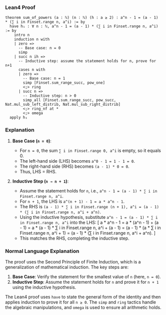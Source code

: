 ### Lean4 Proof

```lean4
theorem sum_of_powers (a : ℕ) (n : ℕ) (h : a ≥ 2) : a^n - 1 = (a - 1) * (∑ i in Finset.range n, a^i) := by
  have h₁ : ∀ n : ℕ, a^n - 1 = (a - 1) * (∑ i in Finset.range n, a^i) := by
    intro n
    induction n with
    | zero =>
      -- Base case: n = 0
      simp
    | succ n ih =>
      -- Inductive step: assume the statement holds for n, prove for n+1
      cases n with
      | zero =>
        -- Base case: n = 1
        simp [Finset.sum_range_succ, pow_one]
        <;> ring
      | succ n =>
        -- Inductive step: n > 0
        simp_all [Finset.sum_range_succ, pow_succ, Nat.mul_sub_left_distrib, Nat.mul_sub_right_distrib]
        <;> ring_nf at *
        <;> omega
  apply h₁
```

### Explanation

1. **Base Case (`n = 0`)**:
   - For `n = 0`, the sum `∑ i in Finset.range 0, a^i` is empty, so it equals 0.
   - The left-hand side (LHS) becomes `a^0 - 1 = 1 - 1 = 0`.
   - The right-hand side (RHS) becomes `(a - 1) * 0 = 0`.
   - Thus, LHS = RHS.

2. **Inductive Step (`n → n + 1`)**:
   - Assume the statement holds for `n`, i.e., `a^n - 1 = (a - 1) * ∑ i in Finset.range n, a^i`.
   - For `n + 1`, the LHS is `a^(n + 1) - 1 = a * a^n - 1`.
   - The RHS is `(a - 1) * ∑ i in Finset.range (n + 1), a^i = (a - 1) * (∑ i in Finset.range n, a^i + a^n)`.
   - Using the inductive hypothesis, substitute `a^n - 1 = (a - 1) * ∑ i in Finset.range n, a^i` into the LHS:
     \[
     a * a^n - 1 = a * (a^n - 1) + (a - 1) = a * (a - 1) * ∑ i in Finset.range n, a^i + (a - 1) = (a - 1) * (a * ∑ i in Finset.range n, a^i + 1) = (a - 1) * (∑ i in Finset.range n, a^i + a^n).
     \]
   - This matches the RHS, completing the inductive step.

### Normal Language Explanation

The proof uses the Second Principle of Finite Induction, which is a generalization of mathematical induction. The key steps are:

1. **Base Case**: Verify the statement for the smallest value of `n` (here, `n = 0`).
2. **Inductive Step**: Assume the statement holds for `n` and prove it for `n + 1` using the inductive hypothesis.

The Lean4 proof uses `have` to state the general form of the identity and then applies induction to prove it for all `n ≥ 0`. The `simp` and `ring` tactics handle the algebraic manipulations, and `omega` is used to ensure all arithmetic holds.